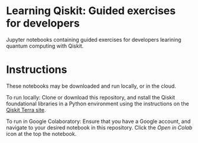 # Learning Qiskit: Guided exercises for developers
Jupyter notebooks containing guided exercises for developers learining quantum computing with Qiskit.

# Instructions
These notebooks may be downloaded and run locally, or in the cloud.

To run locally: Clone or download this repository, and nstall the Qiskit foundational libraries in a Python environment using the instructions on the [Qiskit Terra site](https://qiskit.org/terra).

To run in Google Colaboratory: Ensure that you have a Google account, and navigate to your desired notebook in this repository. Click the *Open in Colab* icon at the top the notebook.



